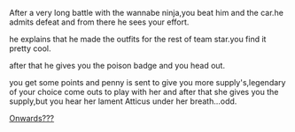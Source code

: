 After a very long battle with the wannabe ninja,you beat him and the car.he admits defeat and from there he sees your effort.

he explains that he made the outfits for the rest of team star.you find it pretty cool.

after that he gives you the poison badge and you head out.

you get some points and penny is sent to give you more supply's,legendary of your choice come outs to play with her and after that she gives you the supply,but you hear her lament Atticus under her breath...odd.

[Onwards???](Ortega-fight.md)